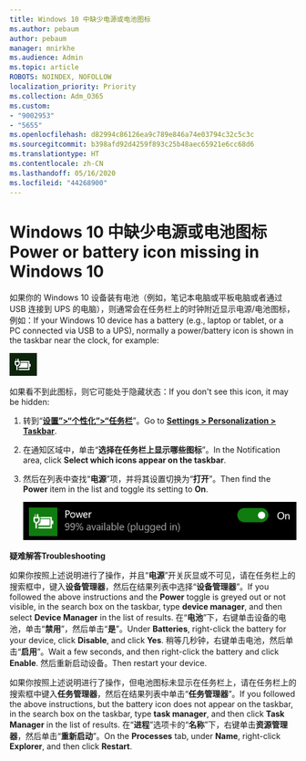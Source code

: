 ```yaml
---
title: Windows 10 中缺少电源或电池图标
ms.author: pebaum
author: pebaum
manager: mnirkhe
ms.audience: Admin
ms.topic: article
ROBOTS: NOINDEX, NOFOLLOW
localization_priority: Priority
ms.collection: Adm_O365
ms.custom:
- "9002953"
- "5655"
ms.openlocfilehash: d82994c86126ea9c789e846a74e03794c32c5c3c
ms.sourcegitcommit: b398afd92d4259f893c25b48aec65921e6cc68d6
ms.translationtype: HT
ms.contentlocale: zh-CN
ms.lasthandoff: 05/16/2020
ms.locfileid: "44268900"
---
```

# <a name="power-or-battery-icon-missing-in-windows-10"></a><span data-ttu-id="66e81-102">Windows 10 中缺少电源或电池图标</span><span class="sxs-lookup"><span data-stu-id="66e81-102">Power or battery icon missing in Windows 10</span></span>

<span data-ttu-id="66e81-103">如果你的 Windows 10 设备装有电池（例如，笔记本电脑或平板电脑或者通过 USB 连接到 UPS 的电脑），则通常会在任务栏上的时钟附近显示电源/电池图标，例如：</span><span class="sxs-lookup"><span data-stu-id="66e81-103">If your Windows 10 device has a battery (e.g., laptop or tablet, or a PC connected via USB to a UPS), normally a power/battery icon is shown in the taskbar near the clock, for example:</span></span>

![电池图标](media/battery-icon.png)

<span data-ttu-id="66e81-105">如果看不到此图标，则它可能处于隐藏状态：</span><span class="sxs-lookup"><span data-stu-id="66e81-105">If you don't see this icon, it may be hidden:</span></span>

1. <span data-ttu-id="66e81-106">转到“**[设置”>“个性化”>“任务栏](ms-settings:taskbar?activationSource=GetHelp)**”。</span><span class="sxs-lookup"><span data-stu-id="66e81-106">Go to **[Settings > Personalization > Taskbar](ms-settings:taskbar?activationSource=GetHelp)**.</span></span>

2. <span data-ttu-id="66e81-107">在通知区域中，单击“**选择在任务栏上显示哪些图标**”。</span><span class="sxs-lookup"><span data-stu-id="66e81-107">In the Notification area, click **Select which icons appear on the taskbar**.</span></span>

3. <span data-ttu-id="66e81-108">然后在列表中查找“**电源**”项，并将其设置切换为“**打开**”。</span><span class="sxs-lookup"><span data-stu-id="66e81-108">Then find the **Power** item in the list and toggle its setting to **On**.</span></span>

    ![在任务栏中显示电源图标](media/power-icon-on.png)

<span data-ttu-id="66e81-110">**疑难解答**</span><span class="sxs-lookup"><span data-stu-id="66e81-110">**Troubleshooting**</span></span>

<span data-ttu-id="66e81-111">如果你按照上述说明进行了操作，并且“**电源**”开关灰显或不可见，请在任务栏上的搜索框中，键入**设备管理器**，然后在结果列表中选择“**设备管理器**”。</span><span class="sxs-lookup"><span data-stu-id="66e81-111">If you followed the above instructions and the **Power** toggle is greyed out or not visible, in the search box on the taskbar, type **device manager**, and then select **Device Manager** in the list of results.</span></span> <span data-ttu-id="66e81-112">在“**电池**”下，右键单击设备的电池，单击“**禁用**”，然后单击“**是**”。</span><span class="sxs-lookup"><span data-stu-id="66e81-112">Under **Batteries**, right-click the battery for your device, click **Disable**, and click **Yes**.</span></span> <span data-ttu-id="66e81-113">稍等几秒钟，右键单击电池，然后单击“**启用**”。</span><span class="sxs-lookup"><span data-stu-id="66e81-113">Wait a few seconds, and then right-click the battery and click **Enable**.</span></span> <span data-ttu-id="66e81-114">然后重新启动设备。</span><span class="sxs-lookup"><span data-stu-id="66e81-114">Then restart your device.</span></span>

<span data-ttu-id="66e81-115">如果你按照上述说明进行了操作，但电池图标未显示在任务栏上，请在任务栏上的搜索框中键入**任务管理器**，然后在结果列表中单击“**任务管理器**”。</span><span class="sxs-lookup"><span data-stu-id="66e81-115">If you followed the above instructions, but the battery icon does not appear on the taskbar, in the search box on the taskbar, type **task manager**, and then click **Task Manager** in the list of results.</span></span> <span data-ttu-id="66e81-116">在“**进程**”选项卡的“**名称**”下，右键单击**资源管理器**，然后单击“**重新启动**”。</span><span class="sxs-lookup"><span data-stu-id="66e81-116">On the **Processes** tab, under **Name**, right-click **Explorer**, and then click **Restart**.</span></span>
